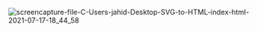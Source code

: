 ![screencapture-file-C-Users-jahid-Desktop-SVG-to-HTML-index-html-2021-07-17-18_44_58](https://user-images.githubusercontent.com/15046800/126037320-7ba7c06d-66a0-470e-a6e7-2ae37c9e54ac.png)
